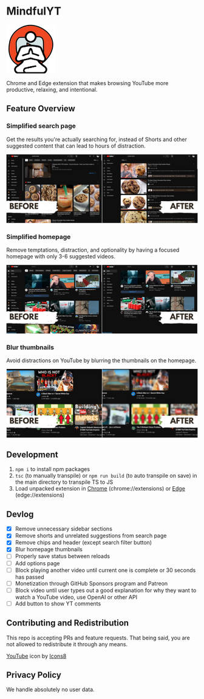 # MindfulYT

![MindfulYT Icon](images/icon-128.png "MindfulYT Icon")

Chrome and Edge extension that makes browsing YouTube more productive, relaxing, and intentional.

## Feature Overview

### Simplified search page

Get the results you're actually searching for, instead of Shorts and other suggested content that can lead to hours of distraction.

![Search page before and after](images/search.png "Search page before and after")

### Simplified homepage

Remove temptations, distraction, and optionality by having a focused homepage with only 3-6 suggested videos.

![Homepage before and after](images/homepage.png "Homepage before and after")

### Blur thumbnails

Avoid distractions on YouTube by blurring the thumbnails on the homepage.

![Thumbnails before and after](images/blur%20thumbnails.png "Thumbnails before and after")

## Development
1. `npm i` to install npm packages
2. `tsc` (to manually transpile) or `npm run build` (to auto transpile on save) in the main directory to transpile TS to JS
3. Load unpacked extension in [Chrome](chrome://extensions) (chrome://extensions) or [Edge](edge://extensions) (edge://extensions)

## Devlog
- [x] Remove unnecessary sidebar sections
- [x] Remove shorts and unrelated suggestions from search page
- [x] Remove chips and header (except search filter button)
- [x] Blur homepage thumbnails
- [ ] Properly save status between reloads
- [ ] Add options page
- [ ] Block playing another video until current one is complete or 30 seconds has passed
- [ ] Monetization through GitHub Sponsors program and Patreon
- [ ] Block video until user types out a good explanation for why they want to watch a YouTube video, use OpenAI or other API
- [ ] Add button to show YT comments

## Contributing and Redistribution
This repo is accepting PRs and feature requests. That being said, you are not allowed to redistribute it through any means.

<a target="_blank" href="https://icons8.com/icon/80495/youtube">YouTube</a> icon by <a target="_blank" href="https://icons8.com">Icons8</a>

## Privacy Policy

We handle absolutely no user data.